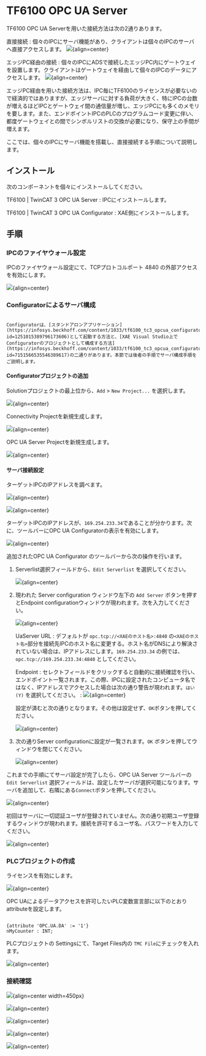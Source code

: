 # TF6100 OPC UA Server

TF6100 OPC UA Serverを用いた接続方法は次の2通りあります。

直接接続
    : 個々のIPCにサーバ機能があり、クライアントは個々のIPCのサーバへ直接アクセスします。
        ![](https://infosys.beckhoff.com/content/1033/tf6100_tc3_opcua_server/Images/png/9007214817471883__Web.png){align=center}

エッジPC経由の接続
    : 個々のIPCにADSで接続したエッジPC内にゲートウェイを設置します。クライアントはゲートウェイを経由して個々のIPCのデータにアクセスします。
        ![](https://infosys.beckhoff.com/content/1033/tf6100_tc3_opcua_server/Images/png/9007214877605003__Web.png){align=center}

エッジPC経由を用いた接続方法は、IPC毎にTF6100のライセンスが必要ないので経済的ではありますが、エッジサーバに対する負荷が大きく、特にIPCの台数が増えるほどIPCとゲートウェイ間の通信量が増し、エッジPCにも多くのメモリを要します。また、エンドポイントIPCのPLCのプログラムコード変更に伴い、都度ゲートウェイとの間でシンボルリストの交換が必要になり、保守上の手間が増えます。

ここでは、個々のIPCにサーバ機能を搭載し、直接接続する手順について説明します。

## インストール

次のコンポーネントを個々にインストールしてください。

TF6100 | TwinCAT 3 OPC UA Server
    : IPCにインストールします。

TF6100 | TwinCAT 3 OPC UA Configurator
    : XAE側にインストールします。

## 手順

### IPCのファイヤウォール設定

IPCのファイヤウォール設定にて、TCPプロトコルポート 4840 の外部アクセスを有効にします。

![](assets/2025-01-31-18-59-24.png){align=center}


### Configuratorによるサーバ構成

```{admonition} 前提条件

Configuratorは、[スタンドアロンアプリケーション](https://infosys.beckhoff.com/content/1033/tf6100_tc3_opcua_configurator/15555668491.html?id=1251015389796173606)として起動する方法と、[XAE Visual Studio上でConfiguratorのプロジェクトとして構成する方法](https://infosys.beckhoff.com/content/1033/tf6100_tc3_opcua_configurator/15555215755.html?id=7151566535546389617)の二通りがあります。本節では後者の手順でサーバ構成手順をご説明します。
```

#### Configuratorプロジェクトの追加

Solutionプロジェクトの最上位から、`Add` > `New Project...` を選択します。

![](assets/2025-01-31-19-04-41.png){align=center}

Connectivity Projectを新規生成します。

![](https://infosys.beckhoff.com/content/1033/tf6100_tc3_opcua_configurator/Images/png/4417261835__Web.png){align=center}

OPC UA Server Projectを新規生成します。

![](https://infosys.beckhoff.com/content/1033/tf6100_tc3_opcua_configurator/Images/png/4417263499__Web.png){align=center}

#### サーバ接続設定

ターゲットIPCのIPアドレスを調べます。

![](assets/2025-01-31-15-33-05.png){align=center}

![](assets/2025-01-31-15-35-08.png){align=center}

ターゲットIPCのIPアドレスが、`169.254.233.34`であることが分かります。次に、ツールバーにOPC UA Configuratorの表示を有効にします。

![](https://infosys.beckhoff.com/content/1033/tf6100_tc3_opcua_configurator/Images/png/9007210597390091__Web.png){align=center}

追加されたOPC UA Configurator のツールバーから次の操作を行います。


1. Serverlist選択フィールドから、`Edit Serverlist` を選択してください。

    ![](https://infosys.beckhoff.com/content/1033/tf6100_tc3_opcua_configurator/Images/png/9007210597420171__Web.png){align=center}

2. 現われた Server configuration ウィンドウ左下の `Add Server` ボタンを押すとEndpoint configurationウィンドウが現われます。次を入力してください。

    ![](https://infosys.beckhoff.com/content/1033/tf6100_tc3_opcua_configurator/Images/png/9007210597421835__Web.png){align=center}

    UaServer URL
        : デフォルトが `opc.tcp://<XAEのホスト名>:4840` の`<XAEのホスト名>`部分を接続先IPCのホスト名に変更する。ホスト名がDNSにより解決されていない場合は、IPアドレスにします。`169.254.233.34` の例では、`opc.tcp://169.254.233.34:4840` としてください。

    Endpoint
        : セレクトフィールドをクリックすると自動的に接続確認を行い、エンドポイント一覧されます。この際、IPCに設定されたコンピュータ名ではなく、IPアドレスでアクセスした場合は次の通り警告が現われます。`はい(Y)` を選択してください。
        : ![](assets/2025-01-31-19-16-56.png){align=center}

    設定が済むと次の通りとなります。その他は設定せず、`OK`ボタンを押してください。

    ![](assets/2025-01-31-19-30-09.png){align=center}

3. 次の通りServer configurationに設定が一覧されます。`OK` ボタンを押してウィンドウを閉じてください。

    ![](https://infosys.beckhoff.com/content/1033/tf6100_tc3_opcua_configurator/Images/png/9007210597423499__Web.png){align=center}

これまでの手順にてサーバ設定が完了したら、OPC UA Server ツールバーの `Edit Serverlist` 選択フィールドは、設定したサーバが選択可能になります。サーバを追加して、右隣にある`Connect`ボタンを押してください。

![](https://infosys.beckhoff.com/content/1033/tf6100_tc3_opcua_configurator/Images/png/9007210597425163__Web.png){align=center}

初回はサーバに一切認証ユーザが登録されていません。次の通り初期ユーザ登録するウィンドウが現われます。接続を許可するユーザ名、パスワードを入力してください。

![](https://infosys.beckhoff.com/content/1033/tf6100_tc3_opcua_configurator/Images/png/9007210597486731__Web.png){align=center}

### PLCプロジェクトの作成

ライセンスを有効にします。

![](https://infosys.beckhoff.com/content/1033/tf6100_tc3_opcua_server/Images/png/9007214874888331__Web.png){align=center}

OPC UAによるデータアクセスを許可したいPLC変数宣言部に以下のとおり attributeを設定します。

```{code-block} iecst

{attribute 'OPC.UA.DA' := '1'}
nMyCounter : INT;
```

PLCプロジェクトの Settingsにて、Target Files内の `TMC File`にチェックを入れます。

![](https://infosys.beckhoff.com/content/1033/tf6100_tc3_opcua_server/Images/jpg/9007200001209355__Web.jpg){align=center}

### 接続確認


![](https://infosys.beckhoff.com/content/1033/tf6100_tc3_opcua_server/Images/png/9007214874890763__Web.png){align=center width=450px}

![](https://infosys.beckhoff.com/content/1033/tf6100_tc3_opcua_server/Images/png/9007214874892427__Web.png){align=center}

![](https://infosys.beckhoff.com/content/1033/tf6100_tc3_opcua_server/Images/png/9007214874895627__Web.png){align=center}

![](https://infosys.beckhoff.com/content/1033/tf6100_tc3_opcua_server/Images/png/9007214874898059__Web.png){align=center}

![](https://infosys.beckhoff.com/content/1033/tf6100_tc3_opcua_server/Images/png/9007214874900491__Web.png){align=center}